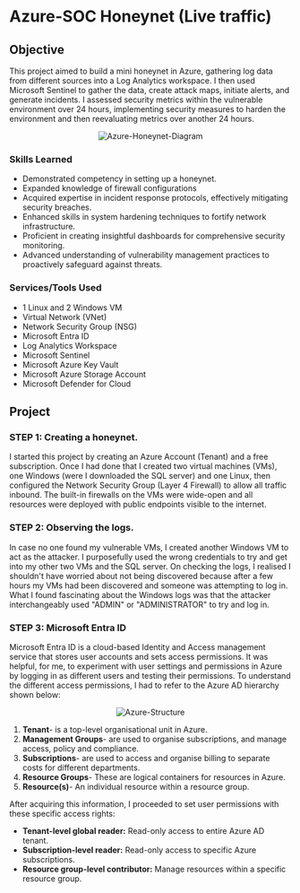 # Azure-SOC Honeynet (Live traffic)

## Objective
This project aimed to build a mini honeynet in Azure, gathering log data from different sources into a Log Analytics workspace. I then used Microsoft Sentinel to gather the data, create attack maps, initiate alerts, and generate incidents. I assessed security metrics within the vulnerable environment over 24 hours, implementing security measures to harden the environment and then reevaluating metrics over another 24 hours. 

<p align="center">
    <img src="https://github.com/anesum1/Azure-SOC/assets/119237115/775ffaba-4f30-463f-a268-4927b828c9de" alt="Azure-Honeynet-Diagram">
</p>

### Skills Learned

 - Demonstrated competency in setting up a honeynet.
 - Expanded knowledge of firewall configurations
 - Acquired expertise in incident response protocols, effectively mitigating security breaches.
 - Enhanced skills in system hardening techniques to fortify network infrastructure.
 - Proficient in creating insightful dashboards for comprehensive security monitoring.
 - Advanced understanding of vulnerability management practices to proactively safeguard against threats.

### Services/Tools Used
- 1 Linux and 2 Windows VM
- Virtual Network (VNet)
- Network Security Group (NSG)
- Microsoft Entra ID
- Log Analytics Workspace
- Microsoft Sentinel
- Microsoft Azure Key Vault
- Microsoft Azure Storage Account
- Microsoft Defender for Cloud

## Project
### STEP 1: Creating a honeynet.
I started this project by creating an Azure Account (Tenant) and a free subscription. Once I had done that I  created two virtual machines (VMs), one Windows (were I downloaded the SQL server)  and one Linux, then configured the Network Security Group (Layer 4 Firewall) to allow all traffic inbound. The built-in firewalls on the VMs were wide-open and all resources were deployed with public endpoints visible to the internet. 

### STEP 2: Observing the logs.
In case no one found my vulnerable VMs, I created another Windows VM to act as the attacker. I purposefully used the wrong credentials to try and get into my other two VMs and the SQL server. On checking the logs, I realised  I shouldn't have worried about not being discovered because after a few hours my VMs had been discovered and someone was attempting to log in. What I found fascinating about the Windows logs was that the attacker interchangeably used "ADMIN" or "ADMINISTRATOR" to try and log in.

### STEP 3: Microsoft Entra ID
Microsoft Entra ID is a cloud-based Identity and Access management service that stores user accounts and sets access permissions. It was helpful, for me, to experiment with user settings and permissions in Azure by logging in as different users and testing their permissions. To understand the different access permissions, I had to refer to the Azure AD hierarchy shown below:

<p align="center">
    <img src="https://github.com/anesum1/Azure-SOC/assets/119237115/33b2a691-aaea-44c4-a348-ed1c226b89d5" alt="Azure-Structure">
</p>

1.	**Tenant**- is a top-level organisational unit in Azure.
2.	**Management Groups**- are used to organise subscriptions, and manage access, policy and 
     compliance.
3.	**Subscriptions**- are used to access and organise billing to separate costs 
     for different departments.
4.	**Resource Groups**- These are logical containers for resources in Azure.
5.	**Resource(s)**- An individual resource within a resource group.

After acquiring this information, I proceeded to set user permissions with these specific access rights:
- **Tenant-level global reader:** Read-only access to entire Azure AD tenant.
- **Subscription-level reader:** Read-only access to specific Azure subscriptions.
- **Resource group-level contributor:** Manage resources within a specific resource group.


<!--# Building an Azure SOC + Honeynet (Live Traffic)
![Cloud Honeynet / SOC](https://i.imgur.com/ZWxe03e.jpg)

## Introduction"After acquiring this information, I proceeded to configure user permissions by granting them specific access rights."

In this project, I build a mini honeynet in Azure and ingest log sources from various resources into a Log Analytics workspace, which is then used by Microsoft Sentinel to build attack maps, trigger alerts, and create incidents. I measured some security metrics in the insecure environment for 24 hours, apply some security controls to harden the environment, measure metrics for another 24 hours, then show the results below. The metrics we will show are:

- SecurityEvent (Windows Event Logs)
- Syslog (Linux Event Logs)
- SecurityAlert (Log Analytics Alerts Triggered)
- SecurityIncident (Incidents created by Sentinel)
- AzureNetworkAnalytics_CL (Malicious Flows allowed into our honeynet)

## Architecture Before Hardening / Security Controls
![Architecture Diagram](https://i.imgur.com/aBDwnKb.jpg)

## Architecture After Hardening / Security Controls
![Architecture Diagram](https://i.imgur.com/YQNa9Pp.jpg)

The architecture of the mini honeynet in Azure consists of the following components:

- Virtual Network (VNet)
- Network Security Group (NSG)
- Virtual Machines (2 windows, 1 linux)
- Log Analytics Workspace
- Azure Key Vault
- Azure Storage Account
- Microsoft Sentinel

For the "BEFORE" metrics, all resources were originally deployed, exposed to the internet. The Virtual Machines had both their Network Security Groups and built-in firewalls wide open, and all other resources are deployed with public endpoints visible to the Internet; aka, no use for Private Endpoints.

For the "AFTER" metrics, Network Security Groups were hardened by blocking ALL traffic with the exception of my admin workstation, and all other resources were protected by their built-in firewalls as well as Private Endpoint

## Attack Maps Before Hardening / Security Controls
![NSG Allowed Inbound Malicious Flows](https://i.imgur.com/1qvswSX.png)<br>
![Linux Syslog Auth Failures](https://i.imgur.com/G1YgZt6.png)<br>
![Windows RDP/SMB Auth Failures](https://i.imgur.com/ESr9Dlv.png)<br>

## Metrics Before Hardening / Security Controls

The following table shows the metrics we measured in our insecure environment for 24 hours:
Start Time 2023-03-15 17:04:29
Stop Time 2023-03-16 17:04:29

| Metric                   | Count
| ------------------------ | -----
| SecurityEvent            | 19470
| Syslog                   | 3028
| SecurityAlert            | 10
| SecurityIncident         | 348
| AzureNetworkAnalytics_CL | 843

## Attack Maps Before Hardening / Security Controls

```All map queries actually returned no results due to no instances of malicious activity for the 24 hour period after hardening.```

## Metrics After Hardening / Security Controls

The following table shows the metrics we measured in our environment for another 24 hours, but after we have applied security controls:
Start Time 2023-03-18 15:37
Stop Time	2023-03-19 15:37

| Metric                   | Count
| ------------------------ | -----
| SecurityEvent            | 8778
| Syslog                   | 25
| SecurityAlert            | 0
| SecurityIncident         | 0
| AzureNetworkAnalytics_CL | 0

## Conclusion

In this project, a mini honeynet was constructed in Microsoft Azure and log sources were integrated into a Log Analytics workspace. Microsoft Sentinel was employed to trigger alerts and create incidents based on the ingested logs. Additionally, metrics were measured in the insecure environment before security controls were applied, and then again after implementing security measures. It is noteworthy that the number of security events and incidents were drastically reduced after the security controls were applied, demonstrating their effectiveness.

It is worth noting that if the resources within the network were heavily utilized by regular users, it is likely that more security events and alerts may have been generated within the 24-hour period following the implementation of the security controls.
-->
